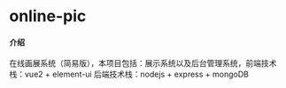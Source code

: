 # online-pic

#### 介绍
在线画展系统（简易版），本项目包括：展示系统以及后台管理系统，前端技术栈：vue2 + element-ui
后端技术栈：nodejs + express + mongoDB
